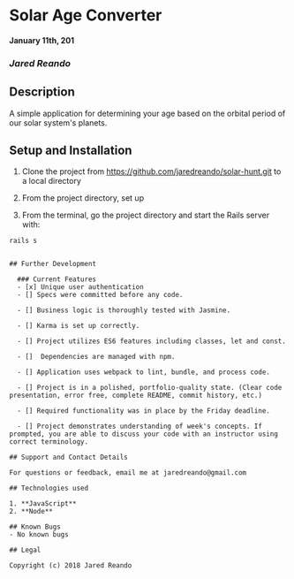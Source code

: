 # Solar Age Converter

#### January 11th, 201

### _Jared Reando_

## Description

A simple application for determining your age based on the orbital period of our solar system's planets.

## Setup and Installation

1. Clone the project from https://github.com/jaredreando/solar-hunt.git to a local directory

2. From the project directory, set up

3. From the terminal, go the project directory and start the Rails server with:
```console
rails s


## Further Development

  ### Current Features
  - [x] Unique user authentication
  - [] Specs were committed before any code.

  - [] Business logic is thoroughly tested with Jasmine.

  - [] Karma is set up correctly.

  - [] Project utilizes ES6 features including classes, let and const.

  - []  Dependencies are managed with npm.

  - [] Application uses webpack to lint, bundle, and process code.

  - [] Project is in a polished, portfolio-quality state. (Clear code presentation, error free, complete README, commit history, etc.)

  - [] Required functionality was in place by the Friday deadline.

  - [] Project demonstrates understanding of week's concepts. If prompted, you are able to discuss your code with an instructor using correct terminology.

## Support and Contact Details

For questions or feedback, email me at jaredreando@gmail.com

## Technologies used

1. **JavaScript**
2. **Node**

## Known Bugs
- No known bugs

## Legal

Copyright (c) 2018 Jared Reando
